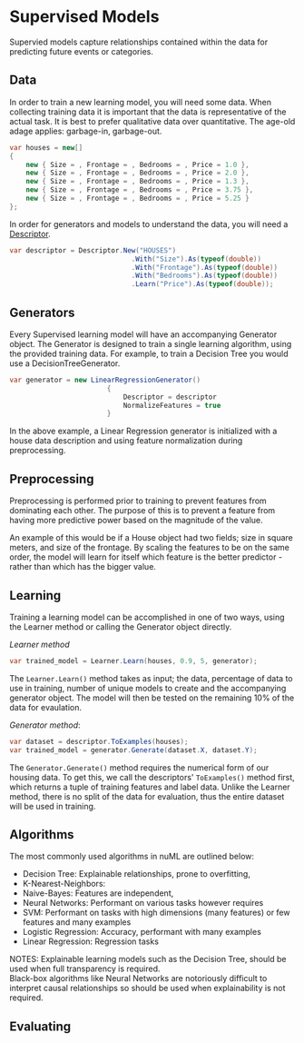 # Supervised Models

Supervied models capture relationships contained within the data for predicting future events or categories.

## Data
In order to train a new learning model, you will need some data.  When collecting training data it is
important that the data is representative of the actual task.  It is best to prefer qualitative data over
quantitative.  The age-old adage applies: garbage-in, garbage-out.

```csharp
var houses = new[]
{
    new { Size = , Frontage = , Bedrooms = , Price = 1.0 },
    new { Size = , Frontage = , Bedrooms = , Price = 2.0 },
    new { Size = , Frontage = , Bedrooms = , Price = 1.3 },
    new { Size = , Frontage = , Bedrooms = , Price = 3.75 },
    new { Size = , Frontage = , Bedrooms = , Price = 5.25 }
};
```

In order for generators and models to understand the data, you will need a [Descriptor](descriptors.md).

```csharp
var descriptor = Descriptor.New("HOUSES")
							  .With("Size").As(typeof(double))
							  .With("Frontage").As(typeof(double))
							  .With("Bedrooms").As(typeof(double))
							  .Learn("Price").As(typeof(double));
```

## Generators
Every Supervised learning model will have an accompanying Generator object.  The Generator is designed 
to train a single learning algorithm, using the provided training data. For example, to train a
Decision Tree you would use a DecisionTreeGenerator.

```csharp
var generator = new LinearRegressionGenerator() 
						{
							Descriptor = descriptor
							NormalizeFeatures = true 
						}
```

In the above example, a Linear Regression generator is initialized with a house data description and 
using feature normalization during preprocessing.

## Preprocessing
Preprocessing is performed prior to training to prevent features from dominating each other.  The purpose
of this is to prevent a feature from having more predictive power based on the magnitude of the value.

An example of this would be if a House object had two fields; size in square meters, and size of the
frontage.  By scaling the features to be on the same order, the model will learn for itself which 
feature is the better predictor - rather than which has the bigger value.

## Learning
Training a learning model can be accomplished in one of two ways, using the Learner method or calling 
the Generator object directly.

*Learner method*
```csharp
var trained_model = Learner.Learn(houses, 0.9, 5, generator);
```

The `Learner.Learn()` method takes as input; the data, percentage of data to use in training, number of unique 
models to create and the accompanying generator object.  The model will then be tested on the remaining 10%
of the data for evaulation.

*Generator method*:
```csharp
var dataset = descriptor.ToExamples(houses);
var trained_model = generator.Generate(dataset.X, dataset.Y);
```

The `Generator.Generate()` method requires the numerical form of our housing data.  To get this, we 
call the descriptors' `ToExamples()` method first, which returns a tuple of training features and label data.
Unlike the Learner method, there is no split of the data for evaluation, thus the entire dataset will be used
in training.

## Algorithms
The most commonly used algorithms in nuML are outlined below:

 - Decision Tree:  Explainable relationships, prone to overfitting, 
 - K-Nearest-Neighbors: 
 - Naive-Bayes: Features are independent, 
 - Neural Networks: Performant on various tasks however requires 
 - SVM:  Performant on tasks with high dimensions (many features) or few features and many examples
 - Logistic Regression: Accuracy, performant with many examples
 - Linear Regression: Regression tasks

NOTES:
Explainable learning models such as the Decision Tree, should be used when full transparency is required.  
Black-box algorithms like Neural Networks are notoriously difficult to interpret causal relationships so should
be used when explainability is not required.

## Evaluating